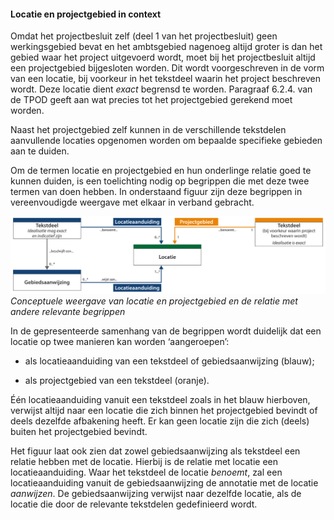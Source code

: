 ﻿#### Locatie en projectgebied in context

Omdat het projectbesluit zelf (deel 1 van het projectbesluit) geen
werkingsgebied bevat en het ambtsgebied nagenoeg altijd groter is dan het gebied
waar het project uitgevoerd wordt, moet bij het projectbesluit altijd een
projectgebied bijgesloten worden. Dit wordt voorgeschreven in de vorm van een
locatie, bij voorkeur in het tekstdeel waarin het project beschreven wordt. Deze
locatie dient *exact* begrensd te worden. Paragraaf 6.2.4. van de TPOD geeft aan
wat precies tot het projectgebied gerekend moet worden.

Naast het projectgebied zelf kunnen in de verschillende tekstdelen aanvullende
locaties opgenomen worden om bepaalde specifieke gebieden aan te duiden.

Om de termen locatie en projectgebied en hun onderlinge relatie goed te kunnen
duiden, is een toelichting nodig op begrippen die met deze twee termen van doen
hebben. In onderstaand figuur zijn deze begrippen in vereenvoudigde weergave met
elkaar in verband gebracht.

![](media/3205PGenLocatieaanduiding.png)
*Conceptuele weergave van locatie en projectgebied en de relatie met andere
relevante begrippen*

In de gepresenteerde samenhang van de begrippen wordt duidelijk dat een locatie
op twee manieren kan worden ‘aangeroepen’:

-   als locatieaanduiding van een tekstdeel of gebiedsaanwijzing (blauw);

-   als projectgebied van een tekstdeel (oranje).

Één locatieaanduiding vanuit een tekstdeel zoals in het blauw hierboven,
verwijst altijd naar een locatie die zich binnen het projectgebied bevindt of
deels dezelfde afbakening heeft. Er kan geen locatie zijn die zich (deels)
buiten het projectgebied bevindt.

Het figuur laat ook zien dat zowel gebiedsaanwijzing als tekstdeel een relatie
hebben met de locatie. Hierbij is de relatie met locatie een locatieaanduiding.
Waar het tekstdeel de locatie *benoemt*, zal een locatieaanduiding vanuit de
gebiedsaanwijzing de annotatie met de locatie *aanwijzen*. De gebiedsaanwijzing
verwijst naar dezelfde locatie, als de locatie die door de relevante tekstdelen
gedefinieerd wordt.

